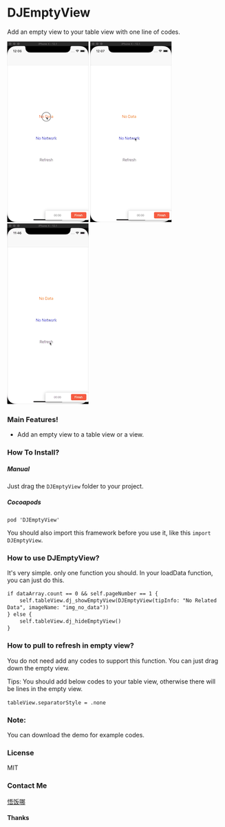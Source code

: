 # DJEmptyView
Add an empty view to your table view with one line of codes.

![](https://github.com/iwufan/Resources/blob/master/Images/DJEmptyView/example1.gif)
![](https://github.com/iwufan/Resources/blob/master/Images/DJEmptyView/example2.gif)
![](https://github.com/iwufan/Resources/blob/master/Images/DJEmptyView/example3.gif)

### Main Features!
- Add an empty view to a table view or a view.
### How To Install?
##### Manual
Just drag the `DJEmptyView` folder to your project. 
##### Cocoapods
`pod 'DJEmptyView'`

You should also import this framework before you use it, like this `import DJEmptyView`.
### How to use DJEmptyView?
It's very simple. only one function you should. In your loadData function, you can just do this.
```
if dataArray.count == 0 && self.pageNumber == 1 {
    self.tableView.dj_showEmptyView(DJEmptyView(tipInfo: "No Related Data", imageName: "img_no_data"))
} else {
    self.tableView.dj_hideEmptyView()
}
```
### How to pull to refresh in empty view?
You do not need add any codes to support this function. You can just drag down the empty view.

Tips:
You should add below codes to your table view, otherwise there will be lines in the empty view.

`tableView.separatorStyle = .none`

### Note:
You can download the demo for example codes.
### License
MIT
### Contact Me
[悟饭哪](https://www.jianshu.com/u/819830158b47)

#### Thanks
